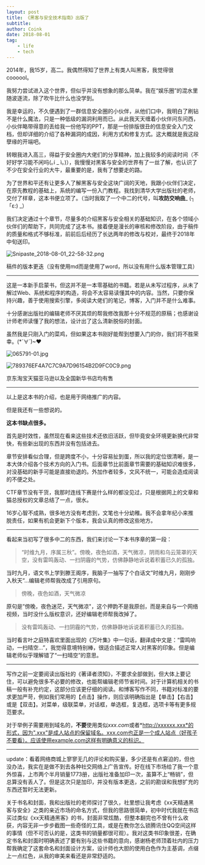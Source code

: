 ```yaml
---
layout: post
title: 《黑客与安全技术指南》出版了
subtitle: 
author: Coink
date: 2018-08-01
tag:
    - life
    - tech
---
```




2014年，我15岁，高二。我偶然得知了世界上有类人叫黑客，我觉得很coooool。

我努力尝试进入这个世界，但似乎并没有想象的那么简单。我在“娱乐圈”的混水里随波逐流，除了吹牛比什么也没学到。

我是幸运的，不久便遇到了一群信息安全圈的小伙伴，从他们口中，我明白了刷钻不是什么魔法，只是一种低级的漏洞利用而已。从此我天天缠着小伙伴问东问西，小伙伴略带得意的丢给我一份他写的PPT，那是一份排版很丑的信息安全入门文档，但却详细的介绍了各种漏洞的成因，利用方式和修复方式。这大概就是我这段孽缘的开端吧。

转眼我进入高三，得益于安全圈内大佬们的分享精神，加上我较多的阅读时间（不好好学习能不闲吗(｡í _ ì｡)），我慢慢对黑客与安全的世界有了一丝了解，也认识了不少在安全行业的大牛，最重要的是，我有了想要走的路。

为了世界和平还有让更多人了解黑客与安全这块广阔的天地，我跟小伙伴们决定，在原先教程的基础上，系统的编写一份入门教程。我找到清华大学出版社的老师，交付了样章，这本书便立项了。（当时我取了一个中二的代号，叫**攻防交响曲**_ (┐「ε:) _）

我们决定通过十个章节，尽量多的介绍黑客与安全相关的基础知识，在各个领域小伙伴们的帮助下，共同完成了这本书。接着便是漫长的审核和修改阶段，由于稿件的质量和格式不够标准，前前后后经历了长达两年的修改与校对，最终于2018年中旬送印。

![Snipaste_2018-08-01_22-58-32.png](https://i.loli.net/2018/08/01/5b61ce4866329.png)

稿件的版本更迭（没有使用md而是使用了word，所以没有用什么版本管理工具）

---



这是一本新手启蒙书，但这并不是一本零基础的书籍。若是从未写过程序，从未了解过Web、系统和程序的构造，将会不太容易读懂其中的内容。当然，只要你保持兴趣，善于使用搜索引擎，多阅读大佬们的笔记，博客，入门并不是什么难事。

十分感谢出版社的编辑老师不厌其烦的帮我修改我那十分不规范的原稿；也感谢设计师老师读懂了我的想法，设计出了这么清新脱俗的封面。

虽然我是只刚入门的菜鸡，但如果这本书刚好能帮到想要入门的你，我们将不胜荣幸。(*´∀`)~♥



![065791-01.jpg](https://i.loli.net/2018/08/02/5b61dbffcf94e.jpg)



![789376EF4A7C7C9A7D96154B2D9FC0C9.png](https://i.loli.net/2018/08/01/5b61bb1e84571.png)



京东淘宝天猫亚马逊以及全国新华书店均有售



---

以上是这本书的介绍，也是用于网络推广的内容。  

但是我还有一些想说的。

**这本书缺点很多。**

首先是时效性，虽然现在看来这些技术还依旧活跃，但毕竟安全环境更新换代非常快，有些新出现的东西并没有包括进去。

章节安排看似合理，但是跨度不小，十分容易扯到蛋，所以我的定位很清晰，是一本大体介绍各个技术方向的入门书。后面章节比前面章节需要的基础知识难很多，对没基础的新手可能是直接劝退的。外加作者较多，文风不统一，可能会造成阅读的不便之处。

CTF章节没有干货，我那时连线下赛是什么样的都没见过，只是根据网上的文章和猫总授权的文章总结了一点，很水。

16岁心智不成熟，很多地方没有考虑到，文笔也十分幼稚。我不会拿年纪小来推脱责任，如果有机会更新下个版本，我会认真的修改这些地方。

---



看起来当初写了很多中二的东西，我们来讨论一下本书序章的第一段：

> “时维九月，序属三秋”。傍晚，夜色如酒，天气微凉，阴雨和乌云笼罩的天空，没有雷鸣轰动、一扫阴霾的气势，仿佛静静地诉说着积蓄已久的孤独。 

当时九月，语文书上学到滕王阁序，我脑子一抽写了个白话文”时维九月，刚刚步入秋天“...编辑老师帮我改成了引用原句。

> 傍晚，夜色如酒，天气微凉

原句是”傍晚，夜色迷茫，天气微凉"，这个押韵不是我原创，而是来自与一个网络视频，当时没什么版权意识，还好编辑老师帮我改掉了。

> 没有雷鸣轰动、一扫阴霾的气势，仿佛静静地诉说着积蓄已久的孤独。 

当时看言叶之庭特喜欢里面出现的《万叶集》中一句话，翻译成中文是：“雷鸣响动，一扫晴空…”，我觉得意境特别棒，很适合描述正常人对黑客的印象。但是编辑老师似乎理解错了“一扫晴空”的意思。

---



写作之前一定要阅读出版社的《著译者须知》，不要求全部做到，但大体上要记住，可以避免很多不必要的修改，也能帮编辑老师节省时间。对于计算机相关的书稿一般有补充约定，这部分应该更仔细的阅读。和博客写作不同，书籍对标准的要求更加严苛，例如我们常用的【点击】操作，则应该明确指出是【单击】【右击】或是【双击】。对菜单，级联菜单，对话框，单选框，复选框，选项卡等有更多规范要求。

对于举例子需要用到域名的，**不要**使用类似*xxx.com*或者*http://xxxxxx.xxx*的形式，因为".xxx"是成人站点的保留域名。xxx.com也正是一个成人站点（好孩子不要看）。应该使用example.com这样有明确意义的标识。

---



update：看着网络商城上寥寥无几的评论和购买量，多少还是有点窘迫的，但也没办法，我实在是做不到去各种社交网络上广告宣传。好在线下市场给了我一个意外惊喜，上市两个半月销量1773册，出版社准备加印一次，虽算不上“畅销”，但总算没有丢人了。但是这次只是加印，并没有版本更迭，之前的勘误和我想扩充的东西还暂时无法更新。

关于书名和封面，我和出版社的老师探讨了很久，社里想让我考虑《xx天精通黑客与安全》之类的亲近市场的命名方式，但我的思路很简单，初中时代我就在书店买过类似《xx天精通黑客》的书，封面非常炫酷，但整本翻完也不曾有什么收获，内容无非一步步截图一些奇怪的工具，或是在教你怎么锁腾讯住QQ空间这样的事情（但不可否认的是，这类书的销量都很可观）。我对这类书印象很差，在确定书名和封面时明确表述了要有别与这些书籍的意向，感谢杨老师顶着社内的压力帮我确定了这套命名和封面设计方案，设计师也大胆的使用白色作为主基调，点缀上一点红色，从我的审美来看还是非常舒适的。



